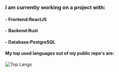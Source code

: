 ### I am currently working on a project with: 
#### - Frontend:ReactJS 
#### - Backend:Rust 
#### - Database:PostgreSQL

#### My top used languages out of my public repo's are:
![Top Langs](https://github-readme-stats.vercel.app/api/top-langs/?username=TheHunterDog&theme=onedark)

<!--
**TheHunterDog/TheHunterDog** is a ✨ _special_ ✨ repository because its `README.md` (this file) appears on your GitHub profile.

Here are some ideas to get you started:

- 🔭 I’m currently working on ...
- 🌱 I’m currently learning ...
- 👯 I’m looking to collaborate on ...
- 🤔 I’m looking for help with ...
- 💬 Ask me about ...
- 📫 How to reach me: ...
- 😄 Pronouns: ...
- ⚡ Fun fact: ...
-->
